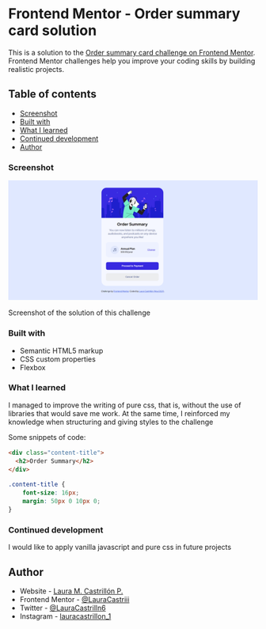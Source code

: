 # Frontend Mentor - Order summary card solution

This is a solution to the [Order summary card challenge on Frontend Mentor](https://www.frontendmentor.io/challenges/order-summary-component-QlPmajDUj). Frontend Mentor challenges help you improve your coding skills by building realistic projects. 

## Table of contents

  - [Screenshot](#screenshot)
  - [Built with](#built-with)
  - [What I learned](#what-i-learned)
  - [Continued development](#continued-development)
  - [Author](#author)

### Screenshot

![screenshot solution](./design/screenshot.PNG)

Screenshot of the solution of this challenge

### Built with

- Semantic HTML5 markup
- CSS custom properties
- Flexbox

### What I learned

I managed to improve the writing of pure css, that is, without the use of libraries that would save me work. At the same time, I reinforced my knowledge when structuring and giving styles to the challenge

Some snippets of code:

```html
<div class="content-title">
  <h2>Order Summary</h2>
</div>
```
```css
.content-title {
	font-size: 16px;
	margin: 50px 0 10px 0;
}
```

### Continued development

I would like to apply vanilla javascript and pure css in future projects

## Author

- Website - [Laura M. Castrillón P.](https://www.your-site.com)
- Frontend Mentor - [@LauraCastriii](https://www.frontendmentor.io/profile/LauraCastriii)
- Twitter - [@LauraCastrilln6](https://www.twitter.com/LauraCastrilln6)
- Instagram - [lauracastrillon_1](https://www.instagram.com/lauracastrillon_1/?hl=es)
